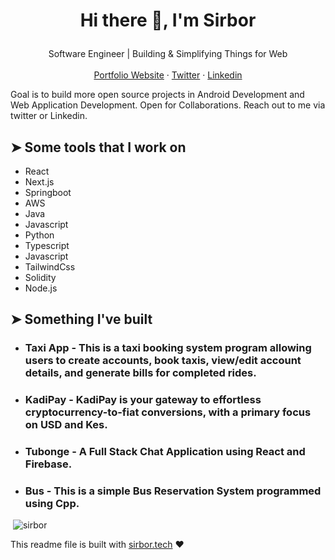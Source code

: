 # <p align="center">Hi there 👋, I'm Sirbor</p>
<p align="center">
  Software Engineer | Building & Simplifying Things for Web
    <br />
    <br />
    <a href="https://sirbor.tech" target="_blank">Portfolio Website</a>
    ·
    <a href="https://twitter.com/sirbor_" target="_blank">Twitter</a>
    ·
    <a href="https://linkedin.com/in/dominicbor" target="_blank">Linkedin</a>
  </p>

Goal is to build more open source projects in Android Development and Web Application Development. Open for Collaborations. Reach out to me via twitter or Linkedin.
    
## ➤ Some tools that I work on
- React
- Next.js
- Springboot
- AWS
- Java
- Javascript
- Python
- Typescript
- Javascript
- TailwindCss
- Solidity
- Node.js

## ➤ Something I've built
- ### Taxi App - This is a taxi booking system program allowing users to create accounts, book taxis, view/edit account details, and generate bills for completed rides.
- ### KadiPay - KadiPay is your gateway to effortless cryptocurrency-to-fiat conversions, with a primary focus on USD and Kes.
- ### Tubonge - A Full Stack Chat Application using React and Firebase.
- ### Bus - This is a simple Bus Reservation System programmed using Cpp. 

<p>&nbsp;<img src="https://github-readme-stats.vercel.app/api?username=sirbor&show_icons=true&locale=en" alt="sirbor" /></p>
    

This readme file is built with [sirbor.tech](https://sirbor.tech) ❤️
